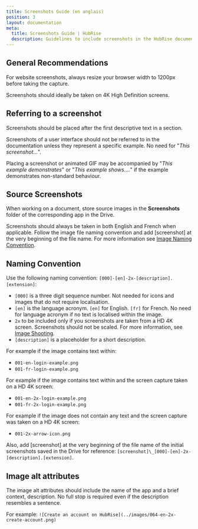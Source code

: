 ```yaml
---
title: Screenshots Guide (en anglais)
position: 3
layout: documentation
meta:
  title: Screenshots Guide | HubRise
  description: Guidelines to include screenshots in the HubRise documentation.
---
```


[comment]: # "This page is a duplicate from .../contributing/en"

## General Recommendations

For website screenshots, always resize your browser width to 1200px before taking the capture.

Screenshots should ideally be taken on 4K High Definition screens.

## Referring to a screenshot

Screenshots should be placed after the first descriptive text in a section.

Screenshots of a user interface should not be referred to in the documentation unless they represent a specific example. No need for "_This screenshot…_".

Placing a screenshot or animated GIF may be accompanied by "_This example demonstrates_" or "_This example shows…._" if the example demonstrates non-standard behaviour.

## Source Screenshots

When working on a document, store source images in the **Screenshots** folder of the corresponding app in the Drive.

Screenshots should always be taken in both English and French when applicable. Follow the image file naming convention and add [screenshot] at the very beginning of the file name. For more information see [Image Naming Convention](#naming-convention).

## Naming Convention

Use the following naming convention: `[000]-[en]-2x-[description].[extension]`:

- `[000]` is a three digit sequence number. Not needed for icons and images that do not require localisation.
- `[en]` is the language acronym. `[en]` for English. `[fr]` for French. No need for language acronym if no text is localised within the image.
- `2x` to be included only if you screenshots are taken from a HD 4K screen. Screenshots should not be scaled. For more information, see [Image Shooting](#image-shooting).
- `[description]` is a placeholder for a short description.

For example if the image contains text within:

- `001-en-login-example.png`
- `001-fr-login-example.png`

For example if the image contains text within and the screen capture taken on a HD 4K screen:

- `001-en-2x-login-example.png`
- `001-fr-2x-login-example.png`

For example if the image does not contain any text and the screen capture was taken on a HD 4K screen:

- `001-2x-arrow-icon.png`

Also, add [screenshot] at the very beginning of the file name of the initial screenshots saved in the Drive for reference: `[screenshot]\_[000]-[en]-2x-[description].[extension]`.

## Image alt attributes

The image alt attributes should include the name of the app and a brief context, description. No full stop is required even if the description resembles a sentence.

For example: `![Create an account on HubRise](../images/064-en-2x-create-account.png)`
